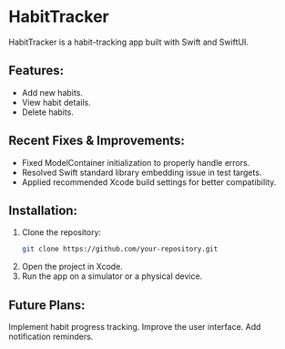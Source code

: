 # HabitTracker

HabitTracker is a habit-tracking app built with Swift and SwiftUI.

## Features:
- Add new habits.
- View habit details.
- Delete habits.

## Recent Fixes & Improvements:
- Fixed ModelContainer initialization to properly handle errors.
- Resolved Swift standard library embedding issue in test targets.
- Applied recommended Xcode build settings for better compatibility.

## Installation:
1. Clone the repository:
   ```bash
   git clone https://github.com/your-repository.git
2. Open the project in Xcode.
3. Run the app on a simulator or a physical device.

## Future Plans:

Implement habit progress tracking.
Improve the user interface.
Add notification reminders.

